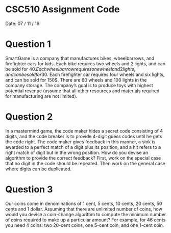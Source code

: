 # CSC510 Assignment Code
Date: 07 / 11 / 19

# Question 1
SmartGame is a company that manufactures bikes, wheelbarrows, and firefighter cars for kids.
Each bike requires two wheels and 2 lights, and can be sold for 40$. Each wheelbarrow requires
one wheel and 2 lights, and can be sold for 30$. 
Each firefighter car requires four wheels and six lights, and can be sold for 150$. 
There are 60 wheels and 100 lights in the company storage. 
The company’s goal is to produce toys with highest potential revenue (assume that all other 
resources and materials required for manufacturing are not limited).

# Question 2
In a mastermind game, the code maker hides a secret code consisting of 4 digits, and the code 
breaker is to provide 4-digit guess codes until he gets the code right. 
The code maker gives feedback in this manner, a sink is awarded to a perfect match of a digit 
plus its position, and a hit refers to a right match of digit but in the wrong position. 
How do you devise an algorithm to provide the correct feedback? 
First, work on the special case that no digit in the code should be repeated. Then work
on the general case where digits can be duplicated.

# Question 3
Our coins come in denominations of 1 cent, 5 cents, 10 cents, 20 cents, 50 cents and 1 dollar. Assuming
that there are unlimited number of coins, how would you devise a coin-change algorithm to compute 
the minimum number of coins required to make up a particular amount? 
For example, for 46 cents you need 4 coins: two 20-cent coins, one 5-cent coin, and one 1-cent coin.

